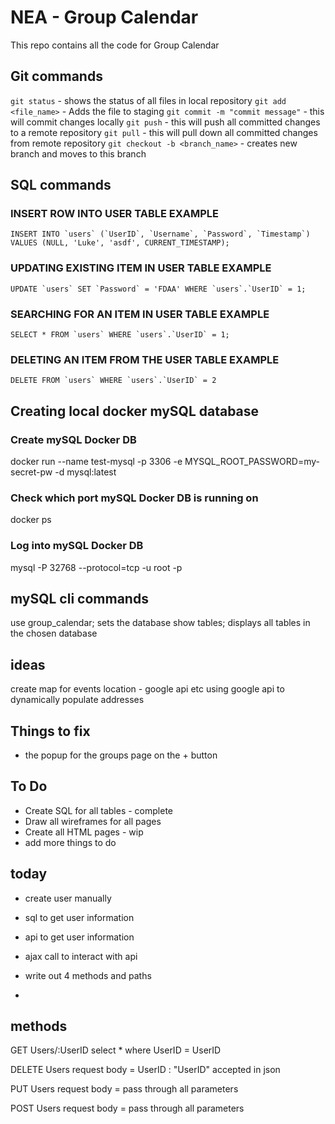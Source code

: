 # NEA - Group Calendar

This repo contains all the code for Group Calendar

## Git commands

`git status` - shows the status of all files in local repository
`git add <file_name>` - Adds the file to staging
`git commit -m "commit message"` - this will commit changes locally
`git push` - this will push all committed changes to a remote repository
`git pull` - this will pull down all committed changes from remote repository
`git checkout -b <branch_name>` - creates new branch and moves to this branch


## SQL commands

### INSERT ROW INTO USER TABLE EXAMPLE

```INSERT INTO `users` (`UserID`, `Username`, `Password`, `Timestamp`) VALUES (NULL, 'Luke', 'asdf', CURRENT_TIMESTAMP);```

### UPDATING EXISTING ITEM IN USER TABLE EXAMPLE

```UPDATE `users` SET `Password` = 'FDAA' WHERE `users`.`UserID` = 1;```

### SEARCHING FOR AN ITEM IN USER TABLE EXAMPLE

```SELECT * FROM `users` WHERE `users`.`UserID` = 1;```

### DELETING AN ITEM FROM THE USER TABLE EXAMPLE

```DELETE FROM `users` WHERE `users`.`UserID` = 2```

## Creating local docker mySQL database

### Create mySQL Docker DB
docker run --name test-mysql -p 3306 -e MYSQL_ROOT_PASSWORD=my-secret-pw -d mysql:latest

### Check which port mySQL Docker DB is running on
docker ps

### Log into mySQL Docker DB
mysql -P 32768 --protocol=tcp -u root -p

## mySQL cli commands
use group_calendar;  sets the database 
show tables;  displays all tables in the chosen database

## ideas
create map for events location - google api etc
using google api to dynamically populate addresses

## Things to fix
* the popup for the groups page on the + button

## To Do
* Create SQL for all tables - complete
* Draw all wireframes for all pages
* Create all HTML pages - wip
* add more things to do

## today
* create user manually
* sql to get user information
* api to get user information
* ajax call to interact with api

* write out 4 methods and paths
* 

## methods

GET Users/:UserID
select * where UserID = UserID

DELETE Users
request body = UserID : "UserID"     accepted in json

PUT Users
request body = pass through all parameters

POST Users
request body = pass through all parameters

